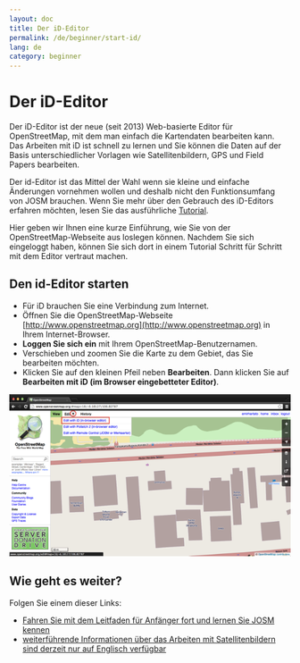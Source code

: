 ```yaml
---
layout: doc
title: Der iD-Editor 
permalink: /de/beginner/start-id/
lang: de
category: beginner
---
```


Der iD-Editor
=============
Der iD-Editor ist der neue (seit 2013) Web-basierte Editor für OpenStreetMap, mit dem man einfach die Kartendaten bearbeiten kann. Das Arbeiten mit iD ist schnell zu lernen und Sie können die Daten auf der Basis unterschiedlicher Vorlagen wie Satellitenbildern, GPS und Field Papers bearbeiten.

Der id-Editor ist das Mittel der Wahl wenn sie kleine und einfache Änderungen vornehmen wollen und deshalb nicht den Funktionsumfang von JOSM brauchen. Wenn Sie mehr über den Gebrauch des iD-Editors erfahren möchten, lesen Sie das ausführliche [Tutorial](/de/editing/id-editor/). 

Hier geben wir Ihnen eine kurze Einführung, wie Sie von der OpenStreetMap-Webseite aus loslegen können. Nachdem Sie sich eingeloggt haben, können Sie sich dort in einem Tutorial Schritt für Schritt mit dem Editor vertraut machen. 

Den id-Editor starten
---------------------
-	Für iD brauchen Sie eine Verbindung zum Internet.
-	Öffnen Sie die OpenStreetMap-Webseite [http://www.openstreetmap.org](http://www.openstreetmap.org) in Ihrem Internet-Browser.
-	**Loggen Sie sich ein** mit Ihrem OpenStreetMap-Benutzernamen.
-	Verschieben und zoomen Sie die Karte zu dem Gebiet, das Sie bearbeiten möchten.
-	Klicken Sie auf den kleinen Pfeil neben **Bearbeiten**. Dann klicken Sie auf **Bearbeiten mit iD (im Browser eingebetteter Editor)**.

![image1][]


Wie geht es weiter?
-------------------

Folgen Sie einem dieser Links:  

*  [Fahren Sie mit dem Leitfaden für Anfänger fort und lernen Sie JOSM kennen](/de/beginner/start-josm/)  
*  [weiterführende Informationen über das Arbeiten mit Satellitenbildern sind derzeit nur auf Englisch verfügbar](/en/coordination/remote/)  

[image1]: /images/beginner/id_1.png


